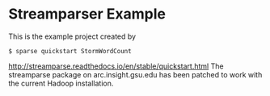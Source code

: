 # Streamparser Example
This is the example project created by

`$ sparse quickstart StormWordCount`

http://streamparse.readthedocs.io/en/stable/quickstart.html
The streamparse package on arc.insight.gsu.edu has been patched to work with the current Hadoop installation.
